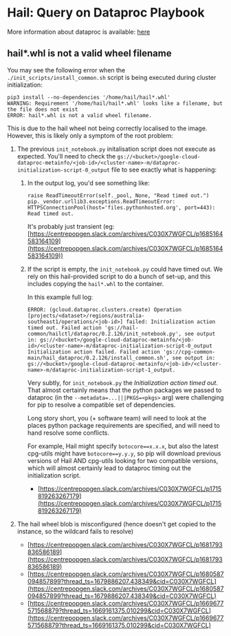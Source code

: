 # Hail: Query on Dataproc Playbook

More information about dataproc is available: [here](../cpg-utils/dataproc)

## hail*.whl is not a valid wheel filename

You may see the following error when the `./init_scripts/install_common.sh` script is being executed during cluster initialization:

```log
pip3 install --no-dependencies '/home/hail/hail*.whl'
WARNING: Requirement '/home/hail/hail*.whl' looks like a filename, but the file does not exist
ERROR: hail*.whl is not a valid wheel filename.
```

This is due to the hail wheel not being correctly localised to the image. However, this is likely only a symptom of the root problem:

1. The previous `init_notebook.py` initalisation script does not execute as expected. You'll need to check the `gs://<bucket>/google-cloud-dataproc-metainfo/<job-id>/<cluster-name>-m/dataproc-initialization-script-0_output` file to see exactly what is happening:

    1. In the output log, you'd see something like:

        ```log
        raise ReadTimeoutError(self._pool, None, "Read timed out.")
        pip._vendor.urllib3.exceptions.ReadTimeoutError: HTTPSConnectionPool(host='files.pythonhosted.org', port=443): Read timed out.
        ```

        It's probably just transient (eg: [https://centrepopgen.slack.com/archives/C030X7WGFCL/p1685164583164109](https://centrepopgen.slack.com/archives/C030X7WGFCL/p1685164583164109))

    1. If the script is empty, the `init_notebook.py` could have timed out. We rely on this hail-provided script to do a bunch of set-up, and this includes copying the `hail*.whl` to the container.

        In this example full log:

        ```log
        ERROR: (gcloud.dataproc.clusters.create) Operation [projects/<dataset>/regions/australia-southeast1/operations/<job-id>] failed: Initialization action timed out. Failed action 'gs://hail-common/hailctl/dataproc/0.2.126/init_notebook.py', see output in: gs://<bucket>/google-cloud-dataproc-metainfo/<job-id>/<cluster-name>-m/dataproc-initialization-script-0_output
        Initialization action failed. Failed action 'gs://cpg-common-main/hail_dataproc/0.2.126/install_common.sh', see output in: gs://<bucket>/google-cloud-dataproc-metainfo/<job-id>/<cluster-name>-m/dataproc-initialization-script-1_output.
        ```

        Very subtly, for `init_notebook.py` the _Initialization action timed out._ That almost certainly means that the python packages we passed to dataproc (in the `--metadata=...|||PKGS=<pkgs>` arg) were challenging for pip to resolve a compatible set of dependencies.

        Long story short, you (+ software team) will need to look at the places python package requirements are specified, and will need to hand resolve some conflicts.

        For example, Hail might specify `botocore==x.x.x`, but also the latest cpg-utils might have `botocore==y.y.y`, so pip will download previous versions of Hail AND cpg-utils looking for two compatible versions, which will almost certainly lead to dataproc timing out the initialization script.

        * [https://centrepopgen.slack.com/archives/C030X7WGFCL/p1715819263267179](https://centrepopgen.slack.com/archives/C030X7WGFCL/p1715819263267179)

1. The hail wheel blob is misconfigured (hence doesn't get copied to the instance, so the wildcard fails to resolve)

    * [https://centrepopgen.slack.com/archives/C030X7WGFCL/p1681793836586189](https://centrepopgen.slack.com/archives/C030X7WGFCL/p1681793836586189)
    * [https://centrepopgen.slack.com/archives/C030X7WGFCL/p1680587094857899?thread_ts=1679886207.438349&cid=C030X7WGFCL](https://centrepopgen.slack.com/archives/C030X7WGFCL/p1680587094857899?thread_ts=1679886207.438349&cid=C030X7WGFCL)
    * [https://centrepopgen.slack.com/archives/C030X7WGFCL/p1669677571568879?thread_ts=1669161375.010299&cid=C030X7WGFCL](https://centrepopgen.slack.com/archives/C030X7WGFCL/p1669677571568879?thread_ts=1669161375.010299&cid=C030X7WGFCL)
